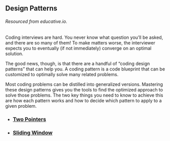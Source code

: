 ## Design Patterns
###### Resourced from educative.io.

Coding interviews are hard. You never know what question you’ll be asked, and there are so many of them!
To make matters worse, the interviewer expects you to eventually (if not immediately) converge on an optimal solution.

The good news, though, is that there are a handful of “coding design patterns” that can help you.
A coding pattern is a code blueprint that can be customized to optimally solve many related problems.

Most coding problems can be distilled into generalized versions.
Mastering these design patterns gives you the tools to find the optimized approach to solve those problems.
The two key things you need to know to achieve this are how each pattern works and how to decide which pattern to
apply to a given problem.

* ### [Two Pointers](https://github.com/DjcSwe/Interview-Design-Patterns/blob/master/two_pointers/two_pointers_summary.md)
* ### [Sliding Window](https://github.com/DjcSwe/Sliding-Window/blob/master/sliding_window/sliding-window-summary.md)
